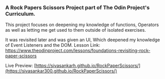### A Rock Papers Scissors Project part of The Odin Project's Curriculum.

This project focuses on deepening my knowledge of functions, Operators as well as letting me get used to them outside of isolated exercises.

It was revisited later and was given an UI, Which deepened my knowledge of Event Listeners and the DOM. Lesson Link: https://www.theodinproject.com/lessons/foundations-revisiting-rock-paper-scissors

Live Preview: [https://sivasankarh.github.io/RockPaperScissors/](https://sivasankar300.github.io/RockPaperScissors/)
